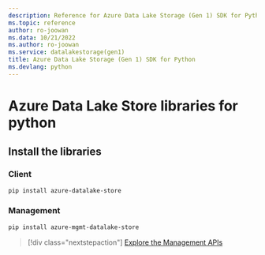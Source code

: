 ```yaml
---
description: Reference for Azure Data Lake Storage (Gen 1) SDK for Python
ms.topic: reference
author: ro-joowan
ms.data: 10/21/2022
ms.author: ro-joowan
ms.service: datalakestorage(gen1)
title: Azure Data Lake Storage (Gen 1) SDK for Python
ms.devlang: python
---
```

# Azure Data Lake Store libraries for python

## Install the libraries
### Client

```bash
pip install azure-datalake-store
```

### Management

```bash
pip install azure-mgmt-datalake-store
```
> [!div class="nextstepaction"]
> [Explore the Management APIs](/python/api/overview/azure/datalakestore/management)